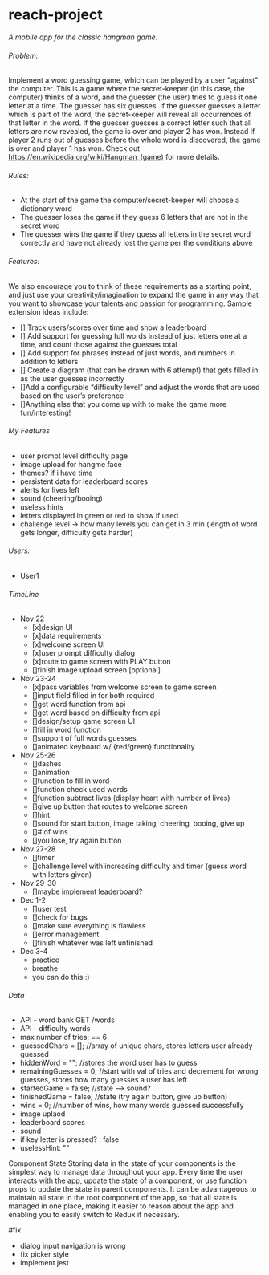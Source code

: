 # reach-project

_A mobile app for the classic hangman game._

###### Problem:

Implement a word guessing game, which can be played by a user "against" the computer. This is a game where the secret-keeper (in this case, the computer) thinks of a word, and the guesser (the user) tries to guess it one letter at a time. The guesser has six guesses. If the guesser guesses a letter which is part of the word, the secret-keeper will reveal all occurrences of that letter in the word. If the guesser guesses a correct letter such that all letters are now revealed, the game is over and player 2 has won. Instead if player 2 runs out of guesses before the whole word is discovered, the game is over and player 1 has won. Check out https://en.wikipedia.org/wiki/Hangman_(game) for more details.

###### Rules:

- At the start of the game the computer/secret-keeper will choose a dictionary word
- The guesser loses the game if they guess 6 letters that are not in the secret word
- The guesser wins the game if they guess all letters in the secret word correctly and have not already lost the game per the conditions above

###### Features: 

We also encourage you to think of these requirements as a starting point, and just use your creativity/imagination to expand the game in any way that you want to showcase your talents and passion for programming. Sample extension ideas include:

- [] Track users/scores over time and show a leaderboard
- [] Add support for guessing full words instead of just letters one at a time, and count those against the guesses total
- [] Add support for phrases instead of just words, and numbers in addition to letters
- [] Create a diagram (that can be drawn with 6 attempt) that gets filled in as the user guesses incorrectly
- []Add a configurable “difficulty level” and adjust the words that are used based on the user’s preference
- []Anything else that you come up with to make the game more fun/interesting!

###### My Features
- user prompt level difficulty page
- image upload for hangme face
- themes? if i have time
- persistent data for leaderboard scores
- alerts for lives left
- sound (cheering/booing)
- useless hints
- letters displayed in green or red to show if used
- challenge level -> how many levels you can get in 3 min (length of word gets longer, difficulty gets harder)

###### Users:
- User1

###### TimeLine
- Nov 22
    - [x]design UI
    - [x]data requirements
    - [x]welcome screen UI
    - [x]user prompt difficulty dialog
    - [x]route to game screen with PLAY button
    - []finish image upload screen [optional]
- Nov 23-24
    - [x]pass variables from welcome screen to game screen
    - []input field filled in for both required
    - []get word function from api
    - []get word based on difficulty from api
    - []design/setup game screen UI
    - []fill in word function
    - []support of full words guesses
    - []animated keyboard w/ {red/green} functionality
- Nov 25-26
    - []dashes
    - []animation
    - []function to fill in word
    - []function check used words
    - []function subtract lives (display heart with number of lives)
    - []give up button that routes to welcome screen
    - []hint
    - []sound for start button, image taking, cheering, booing, give up
    - []# of wins
    - []you lose, try again button
- Nov 27-28
    - []timer
    - []challenge level with increasing difficulty and timer (guess word        with letters given)
- Nov 29-30 
    - []maybe implement leaderboard?
- Dec 1-2
    - []user test
    - []check for bugs
    - []make sure everything is flawless
    - []error management
    - []finish whatever was left unfinished
- Dec 3-4 
    - practice
    - breathe
    - you can do this :) 

###### Data
- API - word bank GET /words
- API - difficulty words
- max number of tries; == 6
- guessedChars = []; //array of unique chars, stores letters user already guessed
- hiddenWord = ""; //stores the word user has to guess
- remainingGuesses = 0; //start with val of tries and decrement for wrong guesses, stores how many guesses a user has left
- startedGame = false; //state --> sound? 
- finishedGame = false; //state (try again button, give up button)
- wins = 0; //number of wins, how many words guessed successfully
- image uplaod 
- leaderboard scores
- sound
- if key letter is pressed? : false
- uselessHint: ""


Component State	Storing data in the state of your components is the simplest way to manage data throughout your app. Every time the user interacts with the app, update the state of a component, or use function props to update the state in parent components. It can be advantageous to maintain all state in the root component of the app, so that all state is managed in one place, making it easier to reason about the app and enabling you to easily switch to Redux if necessary.

#fix
- dialog input navigation is wrong
- fix picker style
- implement jest
